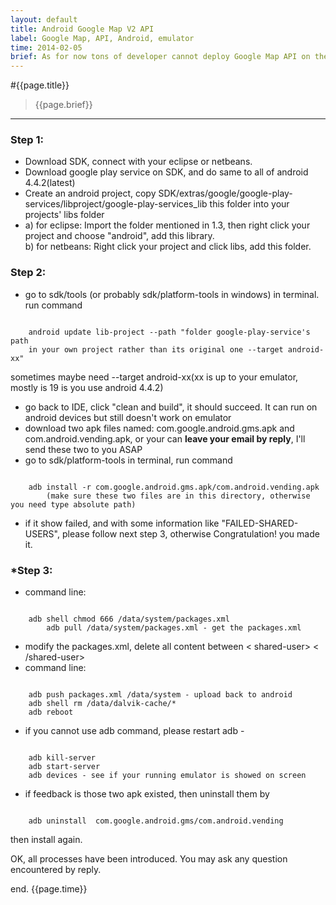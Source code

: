 ```yaml
---
layout: default
title: Android Google Map V2 API
label: Google Map, API, Android, emulator
time: 2014-02-05
brief: As for now tons of developer cannot deploy Google Map API on their android emulator. This article is to solve this problem
---
```


#{{page.title}}
> {{page.brief}}
**************

### Step 1: 
- Download SDK, connect with your eclipse or netbeans.    
- Download google play service on SDK, and do same to all of android 4.4.2(latest)    
- Create an android project, copy SDK/extras/google/google-play-services/libproject/google-play-services_lib this folder into your projects' libs folder  
- a) for eclipse: Import the folder mentioned in 1.3, then right click your project and choose "android", add this library.  
  b) for netbeans: Right click your project and click libs, add this folder.

### Step 2:
- go to sdk/tools (or probably sdk/platform-tools in windows) in terminal. run command  

<code>
	android update lib-project --path "folder google-play-service's path   
	in your own project rather than its original one --target android-xx"  
</code>  

sometimes maybe need --target android-xx(xx is up to your emulator, mostly is 19 is you use android 4.4.2)  
- go back to IDE, click "clean and build", it should succeed. It can run on android devices but still doesn't work on emulator  
- download two apk files named: com.google.android.gms.apk and com.android.vending.apk, or your can **leave your email by reply**, I'll send these two to you ASAP  
- go to sdk/platform-tools in terminal, run command  

<code>
	adb install -r com.google.android.gms.apk/com.android.vending.apk  
    	(make sure these two files are in this directory, otherwise you need type absolute path)  
</code>  

- if it show failed, and with some information like "FAILED-SHARED-USERS", please follow next step 3, otherwise Congratulation! you made it.   

### *Step 3:
- command line:  

<code>
	adb shell chmod 666 /data/system/packages.xml   
        adb pull /data/system/packages.xml - get the packages.xml     
</code>  	 

- modify the packages.xml, delete all content between < shared-user> < /shared-user>
- command line:  

<code>
	adb push packages.xml /data/system - upload back to android  
	adb shell rm /data/dalvik-cache/*  
	adb reboot  
</code>  

- if you cannot use adb command, please restart adb -   

<code>
	adb kill-server  
	adb start-server  
	adb devices - see if your running emulator is showed on screen  
</code>	  

- if feedback is those two apk existed, then uninstall them by   

<code>
	adb uninstall  com.google.android.gms/com.android.vending  
</code>  

then install again.  

OK, all processes have been introduced. You may ask any question encountered by reply.  

end.
{{page.time}}
